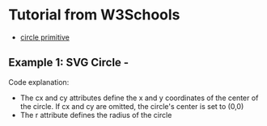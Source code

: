 # Tutorial from W3Schools

* [circle primitive](https://www.w3schools.com/graphics/svg_circle.asp)




## Example 1: SVG Circle - <circle>

Code explanation:

* The cx and cy attributes define the x and y coordinates of the center of the circle. If cx and cy are omitted, the circle's center is set to (0,0)
* The r attribute defines the radius of the circle






